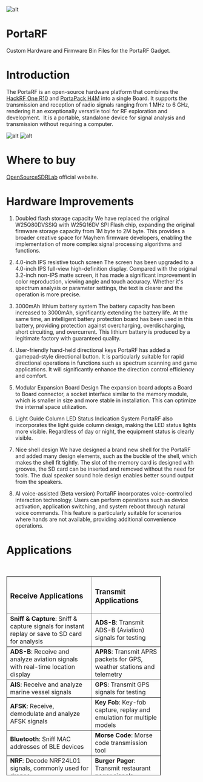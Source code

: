 ![alt](https://github.com/OpenSourceSDRLab/PortaRF/blob/main/images/OpenSourceSDRLab-high%20resolution%20version.png)

# PortaRF
Custom Hardware and Firmware Bin Files for the PortaRF Gadget.

# Introduction
The PortaRF is an open-source hardware platform that combines the [HackRF One R10](https://github.com/greatscottgadgets/hackrf/tree/master/hardware/hackrf-one) and [PortaPack H4M](https://github.com/OpenSourceSDRLab/mayhem-firmware/tree/next/hardware/portapack_h4m) into a single Board. It supports the transmission and reception of radio signals ranging from 1 MHz to 6 GHz, rendering it an exceptionally versatile tool for RF exploration and development.  It is a portable, standalone device for signal analysis and transmission without requiring a computer.

![alt](https://github.com/OpenSourceSDRLab/PortaRF/blob/main/images/PortaRF-1.jpg)
![alt](https://github.com/OpenSourceSDRLab/PortaRF/blob/main/images/PortaRF-2.jpg)

# Where to buy
[OpenSourceSDRLab](https://opensourcesdrlab.com/products/portarf) official website.

# Hardware Improvements
1. Doubled flash storage capacity
We have replaced the original W25Q80DVSSIQ with W25Q16DV SPI Flash chip, expanding the original firmware storage capacity from 1M byte to 2M byte. This provides a broader creative space for Mayhem firmware developers, enabling the implementation of more complex signal processing algorithms and functions.

2. 4.0-inch IPS resistive touch screen
The screen has been upgraded to a 4.0-inch IPS full-view high-definition display. Compared with the original 3.2-inch non-IPS matte screen, it has made a significant improvement in color reproduction, viewing angle and touch accuracy. Whether it's spectrum analysis or parameter settings, the text is clearer and the operation is more precise.

3. 3000mAh lithium battery system
The battery capacity has been increased to 3000mAh, significantly extending the battery life. At the same time, an intelligent battery protection board has been used in this battery, providing protection against overcharging, overdischarging, short circuiting, and overcurrent. This lithium battery is produced by a legitimate factory with guaranteed quality.

4. User-friendly hand-held directional keys
PortaRF has added a gamepad-style directional button. It is particularly suitable for rapid directional operations in functions such as spectrum scanning and game applications. It will significantly enhance the direction control efficiency and comfort.

5. Modular Expansion Board Design
The expansion board adopts a Board to Board connector, a socket interface similar to the memory module, which is smaller in size and more stable in installation. This can optimize the internal space utilization.

6. Light Guide Column LED Status Indication System
PortaRF also incorporates the light guide column design, making the LED status lights more visible. Regardless of day or night, the equipment status is clearly visible.

7. Nice shell design
We have designed a brand new shell for the PortaRF and added many design elements, such as the buckle of the shell, which makes the shell fit tightly. The slot of the memory card is designed with grooves, the SD card can be inserted and removed without the need for tools. The dual speaker sound hole design enables better sound output from the speakers.

8. AI voice-assisted (Beta version)
PortaRF incorporates voice-controlled interaction technology. Users can perform operations such as device activation, application switching, and system reboot through natural voice commands. This feature is particularly suitable for scenarios where hands are not available, providing additional convenience operations.

# Applications
<div class="editor_table_wrap">&nbsp;
<table border="1" style="width: 81.0373%; height: 526px;">
<tbody>
<tr style="height: 26.2px;">
<td style="width: 55.25%; height: 26.2px;">
<h3 class="text-xl font-semibold text-indigo-800 mb-3">Receive Applications</h3>
</td>
<td style="width: 44.7339%; height: 26.2px;">
<h3 class="text-xl font-semibold text-indigo-800 mb-3">Transmit Applications</h3>
</td>
</tr>
<tr style="height: 22.4px;">
<td style="width: 55.25%; height: 22.4px;"><strong>Sniff &amp; Capture</strong>: Sniff &amp; capture signals for instant replay or save to SD card for analysis</td>
<td style="width: 44.7339%; height: 22.4px;"><strong>ADS-B</strong>: Transmit ADS-B (Aviation) signals for testing</td>
</tr>
<tr style="height: 44.8px;">
<td style="width: 55.25%; height: 44.8px;"><strong>ADS-B</strong>: Receive and analyze aviation signals with real-time location display</td>
<td style="width: 44.7339%; height: 44.8px;"><strong>APRS</strong>: Transmit APRS packets for GPS, weather stations and telemetry</td>
</tr>
<tr style="height: 22.4px;">
<td style="width: 55.25%; height: 22.4px;"><strong>AIS</strong>: Receive and analyze marine vessel signals</td>
<td style="width: 44.7339%; height: 22.4px;"><strong>GPS</strong>: Transmit GPS signals for testing</td>
</tr>
<tr style="height: 22.4px;">
<td style="width: 55.25%; height: 22.4px;"><strong>AFSK</strong>: Receive, demodulate and analyze AFSK signals</td>
<td style="width: 44.7339%; height: 22.4px;"><strong>Key Fob</strong>: Key-fob capture, replay and emulation for multiple models</td>
</tr>
<tr style="height: 22.4px;">
<td style="width: 55.25%; height: 22.4px;"><strong>Bluetooth</strong>: Sniff MAC addresses of BLE devices</td>
<td style="width: 44.7339%; height: 22.4px;"><strong>Morse Code</strong>: Morse code transmission tool</td>
</tr>
<tr style="height: 22.4px;">
<td style="width: 55.25%; height: 22.4px;"><strong>NRF</strong>: Decode NRF24L01 signals, commonly used for drones</td>
<td style="width: 44.7339%; height: 22.4px;"><strong>Burger Pager</strong>: Transmit restaurant pager signals</td>
</tr>
<tr style="height: 22.4px;">
<td style="width: 55.25%; height: 22.4px;"><strong>Audio</strong>: Decode WFM/NFM/AM radio transmissions</td>
<td style="width: 44.7339%; height: 22.4px;"><strong>POCSAG</strong>: Transmit pager signals</td>
</tr>
<tr style="height: 22.4px;">
<td style="width: 55.25%; height: 22.4px;"><strong>Spectrum Analyzer</strong>: Waterfall spectrum analyzer for detecting signals</td>
<td style="width: 44.7339%; height: 22.4px;"><strong>SSTV</strong>: Transmit Slow Scan Television signals</td>
</tr>
<tr style="height: 22.4px;">
<td style="width: 55.25%; height: 22.4px;"><strong>Analog TV</strong>: Decode and watch analog TV signals, used on FPV drones</td>
<td style="width: 44.7339%; height: 22.4px;"><strong>RDS</strong>: Send Radio Data System messages</td>
</tr>
<tr style="height: 22.4px;">
<td style="width: 55.25%; height: 22.4px;"><strong>ERT Meters</strong>: Decode ERT Meter signals</td>
<td style="width: 44.7339%; height: 22.4px;"><strong>OOK</strong>: Send On-Off Keying packages</td>
</tr>
<tr style="height: 22.4px;">
<td style="width: 55.25%; height: 22.4px;"><strong>POCSAG</strong>: Sniff and decode pager signals</td>
<td style="width: 44.7339%; height: 22.4px;"></td>
</tr>
<tr style="height: 22.4px;">
<td style="width: 55.25%; height: 22.4px;"><strong>Radiosonde</strong>: Sniff and decode weather station signals</td>
<td style="width: 44.7339%; height: 22.4px;"></td>
</tr>
<tr style="height: 22.4px;">
<td style="width: 55.25%; height: 22.4px;"><strong>TPMS</strong>: Decode Tire Pressure Monitoring System sensors</td>
<td style="width: 44.7339%; height: 22.4px;">&nbsp; &nbsp; &nbsp; &nbsp;</td>
</tr>
</tbody>
</table>
